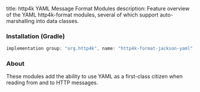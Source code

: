 title: http4k YAML Message Format Modules
description: Feature overview of the YAML http4k-format modules, several of which support auto-marshalling into data classes.

### Installation (Gradle)

```groovy
implementation group: "org.http4k", name: "http4k-format-jackson-yaml", version: "4.10.0.0.0"
```

### About
These modules add the ability to use YAML as a first-class citizen when reading from and to HTTP messages. 

[http4k]: https://http4k.org
